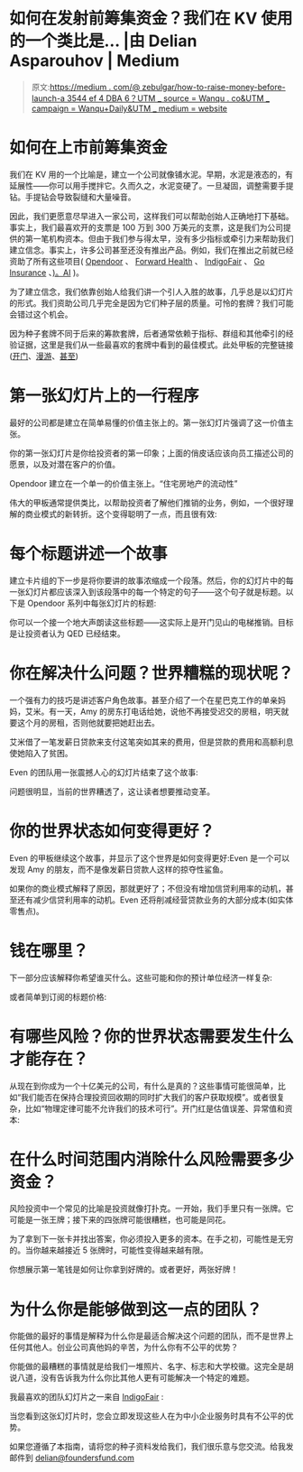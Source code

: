 # 如何在发射前筹集资金？我们在 KV 使用的一个类比是… |由 Delian Asparouhov | Medium

> 原文:[https://medium . com/@ zebulgar/how-to-raise-money-before-launch-a 3544 ef 4 DBA 6？UTM _ source = Wanqu . co&UTM _ campaign = Wanqu+Daily&UTM _ medium = website](https://medium.com/@zebulgar/how-to-raise-money-before-launch-a3544ef4dba6?utm_source=wanqu.co&utm_campaign=Wanqu+Daily&utm_medium=website)

# 如何在上市前筹集资金

我们在 KV 用的一个比喻是，建立一个公司就像铺水泥。早期，水泥是液态的，有延展性——你可以用手搅拌它。久而久之，水泥变硬了。一旦凝固，调整需要手提钻。手提钻会导致裂缝和大量噪音。

因此，我们更愿意尽早进入一家公司，这样我们可以帮助创始人正确地打下基础。事实上，我们最喜欢开的支票是 100 万到 300 万美元的支票，这是我们为公司提供的第一笔机构资本。但由于我们参与得太早，没有多少指标或牵引力来帮助我们建立信念。事实上，许多公司甚至还没有推出产品。例如，我们在推出之前就已经资助了所有这些项目( [Opendoor](http://opendoor.com/) 、 [Forward Health](https://goforward.com/) 、 [IndigoFair](https://www.indigofair.com/) 、 [Go Insurance](https://www.savewithgo.com/) 、[)。AI](https://ever.ai/) )。

为了建立信念，我们依靠创始人给我们讲一个引人入胜的故事，几乎总是以幻灯片的形式。我们资助公司几乎完全是因为它们种子层的质量。可怜的套牌？我们可能会错过这个机会。

因为种子套牌不同于后来的筹款套牌，后者通常依赖于指标、群组和其他牵引的经验证据，这里是我们从一些最喜欢的套牌中看到的最佳模式。此处甲板的完整链接([开门](https://drive.google.com/file/d/1FzRx6LS9WwGPfzHjDNW7bAVE_qwvaA15/view?usp=sharing)、[漫游](https://drive.google.com/file/d/1dHCXl6yRwapsqUHiEpKOlEX_5eABqq1L/view?usp=sharing)、[甚至](https://drive.google.com/file/d/1XwBP-VDYZUPAR44BJyp6gjuufm7KNGTs/view?usp=sharing))

# **第一张幻灯片上的一行程序**

最好的公司都是建立在简单易懂的价值主张上的。第一张幻灯片强调了这一价值主张。

你的第一张幻灯片是你给投资者的第一印象；上面的俏皮话应该向员工描述公司的愿景，以及对潜在客户的价值。

Opendoor 建立在一个单一的价值主张上。“住宅房地产的流动性”



伟大的甲板通常提供类比，以帮助投资者了解他们推销的业务，例如，一个很好理解的商业模式的新转折。这个变得聪明了一点，而且很有效:



# **每个标题讲述一个故事**

建立卡片组的下一步是将你要讲的故事浓缩成一个段落。然后，你的幻灯片中的每一张幻灯片都应该深入到该段落中的每一个特定的句子——这个句子就是标题。以下是 Opendoor 系列中每张幻灯片的标题:















你可以一个接一个地大声朗读这些标题——这实际上是开门见山的电梯推销。目标是让投资者认为 QED 已经结束。

# 你在解决什么问题？世界糟糕的现状呢？

一个强有力的技巧是讲述客户角色故事。甚至介绍了一个在星巴克工作的单亲妈妈，艾米。有一天，Amy 的房东打电话给她，说他不再接受迟交的房租，明天就要这个月的房租，否则他就要把她赶出去。



艾米借了一笔发薪日贷款来支付这笔突如其来的费用，但是贷款的费用和高额利息使她陷入了贫困。



Even 的团队用一张震撼人心的幻灯片结束了这个故事:



问题很明显，当前的世界糟透了，这让读者想要推动变革。

# 你的世界状态如何变得更好？

Even 的甲板继续这个故事，并显示了这个世界是如何变得更好:Even 是一个可以发现 Amy 的朋友，而不是像发薪日贷款人这样的掠夺性鲨鱼。



如果你的商业模式解释了原因，那就更好了；不但没有增加信贷利用率的动机，甚至还有减少信贷利用率的动机。Even 还将削减经营贷款业务的大部分成本(如实体零售点)。



# 钱在哪里？

下一部分应该解释你希望谁买什么。这些可能和你的预计单位经济一样复杂:



或者简单到订阅的标题价格:



# 有哪些风险？你的世界状态需要发生什么才能存在？

从现在到你成为一个十亿美元的公司，有什么是真的？这些事情可能很简单，比如“我们能否在保持合理投资回收期的同时扩大我们的客户获取规模”。或者很复杂，比如“物理定律可能不允许我们的技术可行”。开门红是估值误差、异常值和资本:



# 在什么时间范围内消除什么风险需要多少资金？

风险投资中一个常见的比喻是投资就像打扑克。一开始，我们手里只有一张牌。它可能是一张王牌；接下来的四张牌可能很糟糕，也可能是同花。

为了拿到下一张卡并找出答案，你必须投入更多的资本。在手之初，可能性是无穷的。当你越来越接近 5 张牌时，可能性变得越来越有限。

你想展示第一笔钱是如何让你拿到好牌的。或者更好，两张好牌！



# **为什么你是能够做到这一点的团队？**

你能做的最好的事情是解释为什么你是最适合解决这个问题的团队，而不是世界上任何其他人。创业公司真他妈的辛苦，为什么你有不公平的优势？

你能做的最糟糕的事情就是给我们一堆照片、名字、标志和大学校徽。这完全是胡说八道，没有告诉我为什么你比其他人更有可能解决一个特定的难题。

我最喜欢的团队幻灯片之一来自 [IndigoFair](https://www.indigofair.com/) :



当您看到这张幻灯片时，您会立即发现这些人在为中小企业服务时具有不公平的优势。

如果您遵循了本指南，请将您的种子资料发给我们，我们很乐意与您交流。给我发邮件到 delian@foundersfund.com





































